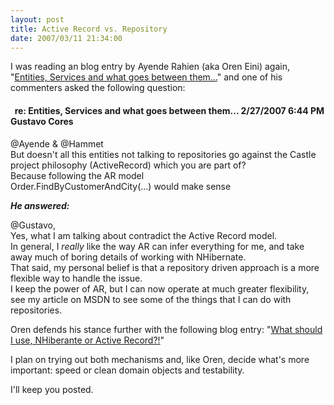 ```yaml
---
layout: post
title: Active Record vs. Repository
date: 2007/03/11 21:34:00
---
```



I was reading an blog entry by Ayende Rahien (aka Oren Eini) again, "[Entities, Services and what goes between them...](http://ayende.com/Blog/archive/2007/02/27/Entities-Services-and-what-goes-between-them.aspx)" and one of his commenters asked the following question:  
  


####   re: Entities, Services and what goes between them... 2/27/2007 6:44 PM Gustavo Cores

@Ayende & @Hammet  
But doesn't all this entities not talking to repositories go against the Castle project philosophy (ActiveRecord) which you are part of?  
Because following the AR model   
Order.FindByCustomerAndCity(...) would make sense  


_**He answered:**_  
  
@Gustavo,  
Yes, what I am talking about contradict the Active Record model.  
In general, I _really_ like the way AR can infer everything for me, and take away much of boring details of working with NHibernate.  
That said, my personal belief is that a repository driven approach is a more flexible way to handle the issue.  
I keep the power of AR, but I can now operate at much greater flexibility, see my article on MSDN to see some of the things that I can do with repositories.  
  
Oren defends his stance further with the following blog entry: "[What should I use, NHiberante or Active Record?!](http://www.ayende.com/Blog/archive/2006/11/02/7116.aspx)"  
  
I plan on trying out both mechanisms and, like Oren, decide what's more important: speed or clean domain objects and testability.  
  
I'll keep you posted.